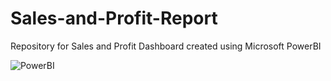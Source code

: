 # Sales-and-Profit-Report
Repository for Sales and Profit Dashboard created using Microsoft PowerBI


![PowerBI](https://github.com/user-attachments/assets/19b1b4fd-5e0d-4ebe-9a84-29e4aced924e)
